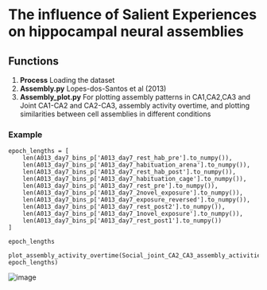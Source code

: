 # The influence of Salient Experiences on hippocampal neural assemblies

## Functions
1. **Process** Loading the dataset
2. **Assembly.py**   Lopes-dos-Santos et al (2013)
3. **Assembly_plot.py** For plotting assembly patterns in CA1,CA2,CA3 and Joint CA1-CA2 and CA2-CA3, assembly activity overtime, and plotting similarities between cell assemblies in different conditions

### Example
```
epoch_lengths = [
    len(A013_day7_bins_p['A013_day7_rest_hab_pre'].to_numpy()),
    len(A013_day7_bins_p['A013_day7_habituation_arena'].to_numpy()),
    len(A013_day7_bins_p['A013_day7_rest_hab_post'].to_numpy()),
    len(A013_day7_bins_p['A013_day7_habituation_cage'].to_numpy()),
    len(A013_day7_bins_p['A013_day7_rest_pre'].to_numpy()),
    len(A013_day7_bins_p['A013_day7_2novel_exposure'].to_numpy()),
    len(A013_day7_bins_p['A013_day7_exposure_reversed'].to_numpy()),
    len(A013_day7_bins_p['A013_day7_rest_post2'].to_numpy()),
    len(A013_day7_bins_p['A013_day7_1novel_exposure'].to_numpy()),
    len(A013_day7_bins_p['A013_day7_rest_post1'].to_numpy())
]

epoch_lengths

plot_assembly_activity_overtime(Social_joint_CA2_CA3_assembly_activities_over_time, epoch_lengths)

```

![image](https://github.com/user-attachments/assets/f4c575cb-ec18-448d-a1f4-e24ac7ea09c2)




